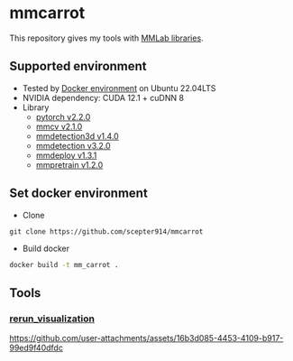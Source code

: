 
# mmcarrot

This repository gives my tools with [MMLab libraries](https://github.com/open-mmlab).

## Supported environment

- Tested by [Docker environment](Dockerfile) on Ubuntu 22.04LTS
- NVIDIA dependency: CUDA 12.1 + cuDNN 8
- Library
  - [pytorch v2.2.0](https://github.com/pytorch/pytorch/tree/v2.2.0)
  - [mmcv v2.1.0](https://github.com/open-mmlab/mmcv/tree/v2.1.0)
  - [mmdetection3d v1.4.0](https://github.com/open-mmlab/mmdetection3d/tree/v1.4.0)
  - [mmdetection v3.2.0](https://github.com/open-mmlab/mmdetection/tree/v3.2.0)
  - [mmdeploy v1.3.1](https://github.com/open-mmlab/mmdeploy/tree/v1.3.1)
  - [mmpretrain v1.2.0](https://github.com/open-mmlab/mmpretrain/tree/v1.2.0)

## Set docker environment

- Clone

```
git clone https://github.com/scepter914/mmcarrot
```

- Build docker

```sh
docker build -t mm_carrot .
```

## Tools
### [rerun_visualization](tools/rerun_visualization)

https://github.com/user-attachments/assets/16b3d085-4453-4109-b917-99ed9f40dfdc
